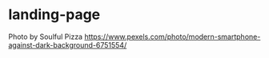 # landing-page

Photo by Soulful Pizza https://www.pexels.com/photo/modern-smartphone-against-dark-background-6751554/